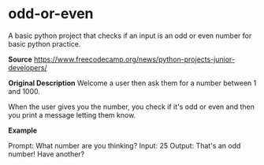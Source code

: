 # odd-or-even
A basic python project that checks if an input is an odd or even number for basic python practice.

**Source**
https://www.freecodecamp.org/news/python-projects-junior-developers/

**Original Description**
Welcome a user then ask them for a number between 1 and 1000.

When the user gives you the number, you check if it's odd or even and then you print a message letting them know.

**Example**

Prompt: What number are you thinking?
Input: 25
Output: That's an odd number! Have another?  
